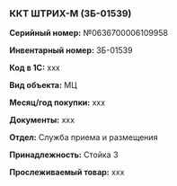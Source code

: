 ### ККТ ШТРИХ-М (ЗБ-01539)  </br>

**Серийный номер:** №0636700006109958 </br>

**Инвентарный номер:** ЗБ-01539 </br>

**Код в 1С:** xxx </br> 

**Вид объекта:** МЦ

**Месяц/год покупки:** xxx </br>

**Документы:** xxx </br>

**Отдел:** Служба приема и размещения  </br>

**Принадлежность:** Стойка 3 </br>

**Прослеживаемый товар:** xxx

